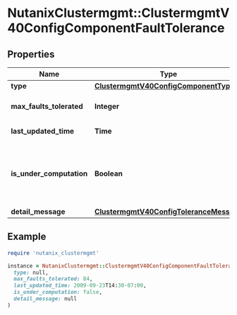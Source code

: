 # NutanixClustermgmt::ClustermgmtV40ConfigComponentFaultTolerance

## Properties

| Name | Type | Description | Notes |
| ---- | ---- | ----------- | ----- |
| **type** | [**ClustermgmtV40ConfigComponentType**](ClustermgmtV40ConfigComponentType.md) |  | [optional] |
| **max_faults_tolerated** | **Integer** | Maximum fault tolerance. | [optional] |
| **last_updated_time** | **Time** | Time of last update. | [optional] |
| **is_under_computation** | **Boolean** | Indicates whether the tolerance computation is in progress or not. | [optional] |
| **detail_message** | [**ClustermgmtV40ConfigToleranceMessage**](ClustermgmtV40ConfigToleranceMessage.md) |  | [optional] |

## Example

```ruby
require 'nutanix_clustermgmt'

instance = NutanixClustermgmt::ClustermgmtV40ConfigComponentFaultTolerance.new(
  type: null,
  max_faults_tolerated: 84,
  last_updated_time: 2009-09-23T14:30-07:00,
  is_under_computation: false,
  detail_message: null
)
```

